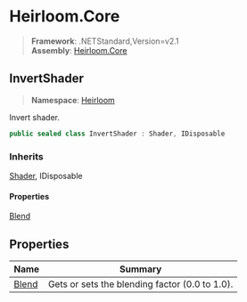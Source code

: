 # Heirloom.Core

> **Framework**: .NETStandard,Version=v2.1  
> **Assembly**: [Heirloom.Core][0]  

## InvertShader

> **Namespace**: [Heirloom][0]  

Invert shader.

```cs
public sealed class InvertShader : Shader, IDisposable
```

### Inherits

[Shader][1], IDisposable

#### Properties

[Blend][2]

## Properties

| Name       | Summary                                        |
|------------|------------------------------------------------|
| [Blend][2] | Gets or sets the blending factor (0.0 to 1.0). |

[0]: ../Heirloom.Core.md
[1]: Heirloom.Shader.md
[2]: Heirloom.InvertShader.Blend.md
